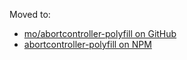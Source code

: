 Moved to:

* [mo/abortcontroller-polyfill on GitHub](http://github.com/mo/abortcontroller-polyfill)
* [abortcontroller-polyfill on NPM](https://www.npmjs.com/package/abortcontroller-polyfill)
